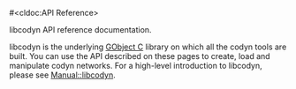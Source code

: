 #<cldoc:API Reference>

libcodyn API reference documentation.

libcodyn is the underlying [GObject C][]
library on which all the codyn tools are built. You can use the API described
on these pages to create, load and manipulate codyn networks. For a high-level
introduction to libcodyn, please see <Manual::libcodyn>.

[GObject C]: https://developer.gnome.org/gobject/stable/
